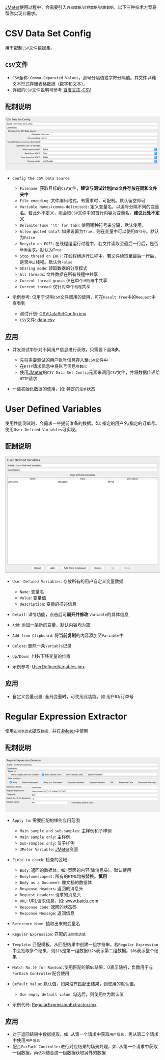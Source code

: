 [JMeter](http://jmeter.apache.org/)使用过程中，会需要引入`外部数据`/`过程数据`/`结果数据`。以下三种技术方案将帮你实现此需求。

# CSV Data Set Config

用于配制`CSV`文件数据集。

## `CSV`文件

- `CSV`全称: `Comma-Separated Values`，逗号分隔值或字符分隔值。其文件以纯文本形式存储表格数据（数字和文本）。
- 详细的`CSV`文件说明可参考 [百度文库-CSV](http://baike.baidu.com/subview/468993/5926031.htm)

## 配制说明

![](../img/CSVDataSetConfig.png)

- `Config the CSV Data Source`

  - `Filename`: 获取目标的`CSV`文件，**建议与测试计划jmx文件存放在同和文件夹中**
  - `File encoding`: 文件编码格式，有需求时，可配制。默认留空即可
  - `Variable Names(comma-delimited)`: 定义变量名，以逗号分隔不同的变量名。若此外不定义，则会取`CSV`文件中的首行内容为变量名。**建议此处不定义**
  - `Delimiter(use '\t' for tab)`: 使用哪种符号来分隔，默认使用`,`
  - `Allow quoted data?`: 如果设置为`True`，则在变量中可以使用`双引号`。默认为`False`
  - `Recycle on EOF?`: 在线程组运行过程中，若文件读取至最后一行后，是否`继续`读取。默认为`True`
  - `Stop thread on EOF?`: 在线程组运行过程中，若文件读取至最后一行后，是否`停止`线程。默认为`False`
  - `Sharing mode`: 读取数据的分享模式
  - `All threads`: 文件数据在所有线程中共享
  - `Current thread group`: 仅在单个`线程组`中共享
  - `Current thread`: 仅针对单个`线程`共享

- 示例参考: 仅用于说明`CSV`文件调用的使用，可在`Result Tree`中的`Request`中查看到

  - 测试计划: [CSVDataSetConfig.jmx](../src/chapter3/CSVDataSetConfig.jmx)
  - `CSV`文件: [data.csv](../src/chapter3/data.csv)

## 应用

- 并发测试中针对不同用户信息进行获取，只需要下面**3步**。

  - 先将需要测试的用户账号信息存入至`CSV`文件中
  - 在`HTTP`请求信息中将账号信息`参数化`
  - 使用[JMeter](http://jmeter.apache.org/)的`CSV Data Set Config`元素来调用`CSV`文件，并将数据传递给`HTTP`请求

- 一些初始化数据的使用，如: 特定的`定单`状态

# User Defined Variables

使用性能测试时，会需求一些提前准备的数据。如: 指定的用户名/指定的订单号。使用`User Defined Variables`可实现。

## 配制说明

![](../img/UserDefinedVariables.png)

- `User Defined Variables`: 存放所有的用户自定义变量数据

  - `Name`: 变量名
  - `Value`: 变量值
  - `Description`: 变量的描述信息

- `Detail`: 详情功能，点击后可**展开并修改** `Variable`的具体信息
- `Add`: 添加一条新的变量，默认内容均为空
- `Add from Clipboard`: 将**当前复制**的内容添加至`Variable`中
- `Delete`: 删除一条`Variable`记录
- `Up/Down`: 上移/下移变量的位置
- 示例参考: [UserDefinedVariables.jmx](../src/chapter3/UserDefinedVariables.jmx)

## 应用

- 自定义变量设置: 全局变量时，可使用此功能。如:用户ID/订单号

# Regular Expression Extractor

使用`正则表达式`提取`数据`，并在[JMeter](http://jmeter.apache.org/)中使用

## 配制说明

![](../img/RegularExpressionExtractor.png)

- `Apply to`: 需要匹配的样例应用范围

  - `Main sample and sub-samples`: 主样例和子样例
  - `Main sample only`: 主样例
  - `Sub-samples only`: 仅子样例
  - `JMeter Variable`: [JMeter](http://jmeter.apache.org/)变量

- `Field to check`: 检查的区域

  - `Body`: 返回的数据体，如: 页面的内容(除消息头)。默认使用
  - `Body(unescaped)`: 所有的`HTML`均被替换。**慎用**
  - `Body as a Document`: 像文档的数据体
  - `Response Headers`: 返回的消息头
  - `Request Headers`: 请求的消息头
  - `URL`: URL请求信息，如: www.baidu.com
  - `Response Code`: 返回的状态码
  - `Response Message`: 返回信息

- `Reference Name`: 抽取出来的变量名
- `Regular Expression`: 匹配的`正则表达式`
- `Template`: 匹配模板，从匹配结果中创建一组字符串。若`Regular Expression`中会抽取多个结果，则`$1$`是第一组数据/`$2$`表示第二组数据。`$0$`表示整个结果
- `Match No.(0 for Random)`:使用匹配的第`No`结果，0表示随机，负数用于与`ForEach Controller`配合使用
- `Default Value`: 默认值，如果没有匹配出结果，则使用的默认值。

  - `Use empty default value`: 勾选后，则使用`空`为默认值

- 示例代码: [RegularExpressionExtractor.jmx](../src/chapter3/RegularExpressionExtractor.jmx)

## 应用

- 对于返回结果中数据提取，如: 从第一个请求中获取`用户信息`，再从第二个请求中使用`用户信息`
- 配合`ForEach Controller`进行对应结果的场景处理，如: 从第一个请求中获取一组数据，再`依次`结合这一组数据获取另外的数据
